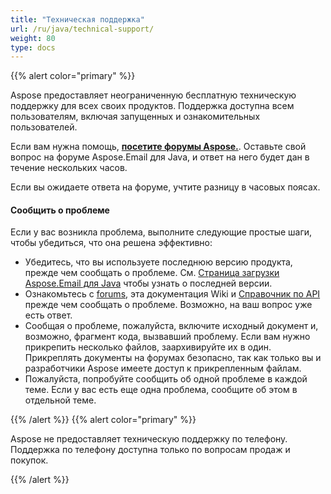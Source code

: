 ```yaml
---
title: "Техническая поддержка"
url: /ru/java/technical-support/
weight: 80
type: docs
---
```


{{% alert color="primary" %}}

Aspose предоставляет неограниченную бесплатную техническую поддержку для всех своих продуктов. Поддержка доступна всем пользователям, включая запущенных и ознакомительных пользователей.

Если вам нужна помощь, [**посетите форумы Aspose.**](https://forum.aspose.com/c/email/12). Оставьте свой вопрос на форуме Aspose.Email для Java, и ответ на него будет дан в течение нескольких часов.

Если вы ожидаете ответа на форуме, учтите разницу в часовых поясах.
#### **Сообщить о проблеме**
Если у вас возникла проблема, выполните следующие простые шаги, чтобы убедиться, что она решена эффективно:

- Убедитесь, что вы используете последнюю версию продукта, прежде чем сообщать о проблеме. См. [Страница загрузки Aspose.Email для Java](https://releases.aspose.com/java/repo/com/aspose/aspose-email/) чтобы узнать о последней версии.
- Ознакомьтесь с [forums](http://www.aspose.com/community/forums/default.aspx), эта документация Wiki и [Справочник по API](https://apireference.aspose.com/email/java) прежде чем сообщать о проблеме. Возможно, на ваш вопрос уже есть ответ.
- Сообщая о проблеме, пожалуйста, включите исходный документ и, возможно, фрагмент кода, вызвавший проблему. Если вам нужно прикрепить несколько файлов, заархивируйте их в один. Прикреплять документы на форумах безопасно, так как только вы и разработчики Aspose имеете доступ к прикрепленным файлам.
- Пожалуйста, попробуйте сообщить об одной проблеме в каждой теме. Если у вас есть еще одна проблема, сообщите об этом в отдельной теме.

{{% /alert %}} {{% alert color="primary" %}}

Aspose не предоставляет техническую поддержку по телефону. Поддержка по телефону доступна только по вопросам продаж и покупок.

{{% /alert %}}
